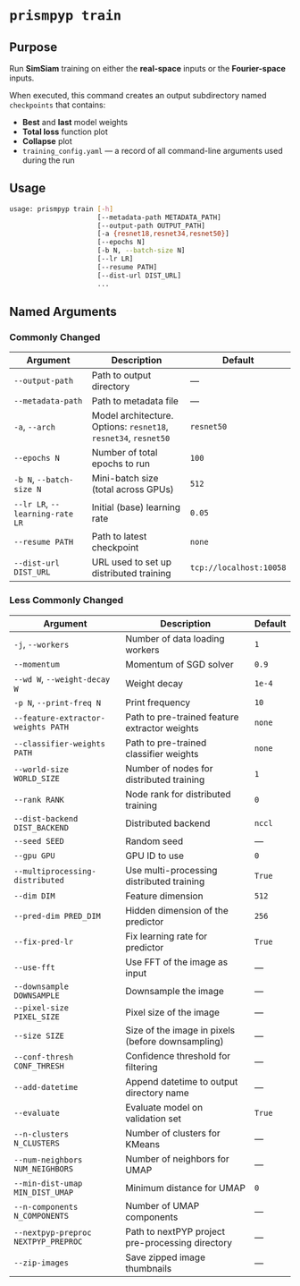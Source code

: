 # `prismpyp train`

## Purpose
Run **SimSiam** training on either the **real-space** inputs or the **Fourier-space** inputs.

When executed, this command creates an output subdirectory named `checkpoints` that contains:

- **Best** and **last** model weights  
- **Total loss** function plot  
- **Collapse** plot  
- `training_config.yaml` — a record of all command-line arguments used during the run  

## Usage
```bash
usage: prismpyp train [-h]
                      [--metadata-path METADATA_PATH]
                      [--output-path OUTPUT_PATH]
                      [-a {resnet18,resnet34,resnet50}]
                      [--epochs N]
                      [-b N, --batch-size N]
                      [--lr LR]
                      [--resume PATH]
                      [--dist-url DIST_URL]
                      ...
```

## Named Arguments

### Commonly Changed
| Argument | Description | Default |
|-----------|--------------|----------|
| `--output-path` | Path to output directory | — |
| `--metadata-path` | Path to metadata file | — |
| `-a`, `--arch` | Model architecture.<br>Options: `resnet18`, `resnet34`, `resnet50` | `resnet50` |
| `--epochs N` | Number of total epochs to run | `100` |
| `-b N`, `--batch-size N` | Mini-batch size (total across GPUs) | `512` |
| `--lr LR`, `--learning-rate LR` | Initial (base) learning rate | `0.05` |
| `--resume PATH` | Path to latest checkpoint | `none` |
| `--dist-url DIST_URL` | URL used to set up distributed training | `tcp://localhost:10058` |

### Less Commonly Changed
| Argument | Description | Default |
|-----------|--------------|----------|
| `-j`, `--workers` | Number of data loading workers | `1` |
| `--momentum` | Momentum of SGD solver | `0.9` |
| `--wd W`, `--weight-decay W` | Weight decay | `1e-4` |
| `-p N`, `--print-freq N` | Print frequency | `10` |
| `--feature-extractor-weights PATH` | Path to pre-trained feature extractor weights | `none` |
| `--classifier-weights PATH` | Path to pre-trained classifier weights | `none` |
| `--world-size WORLD_SIZE` | Number of nodes for distributed training | `1` |
| `--rank RANK` | Node rank for distributed training | `0` |
| `--dist-backend DIST_BACKEND` | Distributed backend | `nccl` |
| `--seed SEED` | Random seed | — |
| `--gpu GPU` | GPU ID to use | `0` |
| `--multiprocessing-distributed` | Use multi-processing distributed training | `True` |
| `--dim DIM` | Feature dimension | `512` |
| `--pred-dim PRED_DIM` | Hidden dimension of the predictor | `256` |
| `--fix-pred-lr` | Fix learning rate for predictor | `True` |
| `--use-fft` | Use FFT of the image as input | — |
| `--downsample DOWNSAMPLE` | Downsample the image | — |
| `--pixel-size PIXEL_SIZE` | Pixel size of the image | — |
| `--size SIZE` | Size of the image in pixels (before downsampling) | — |
| `--conf-thresh CONF_THRESH` | Confidence threshold for filtering | — |
| `--add-datetime` | Append datetime to output directory name | — |
| `--evaluate` | Evaluate model on validation set | `True` |
| `--n-clusters N_CLUSTERS` | Number of clusters for KMeans | — |
| `--num-neighbors NUM_NEIGHBORS` | Number of neighbors for UMAP | — |
| `--min-dist-umap MIN_DIST_UMAP` | Minimum distance for UMAP | `0` |
| `--n-components N_COMPONENTS` | Number of UMAP components | — |
| `--nextpyp-preproc NEXTPYP_PREPROC` | Path to nextPYP project pre-processing directory | — |
| `--zip-images` | Save zipped image thumbnails | — |

